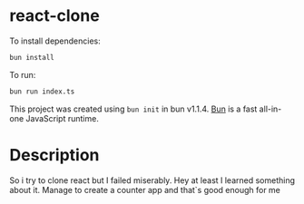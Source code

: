 # react-clone

To install dependencies:

```bash
bun install
```

To run:

```bash
bun run index.ts
```

This project was created using `bun init` in bun v1.1.4. [Bun](https://bun.sh) is a fast all-in-one JavaScript runtime.

# Description

So i try to clone react but I failed miserably. Hey at least I learned something about it. Manage to create a counter app and that`s good enough for me

